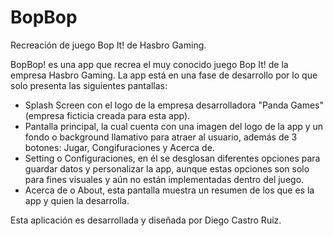# BopBop
Recreación de juego Bop It! de Hasbro Gaming.

BopBop! es una app que recrea el muy conocido juego Bop It! de la empresa Hasbro Gaming. La app está en una fase de desarrollo por lo que solo presenta las siguientes pantallas:
- Splash Screen con el logo de la empresa desarrolladora "Panda Games" (empresa ficticia creada para esta app).
- Pantalla principal, la cual cuenta con una imagen del logo de la app y un fondo o background llamativo para atraer al usuario, además de 3 botones: Jugar, Congifuraciones y Acerca de.
- Setting o Configuraciones, en él se desglosan diferentes opciones para guardar datos y personalizar la app, aunque estas opciones son solo para fines visuales y aún no están implementadas dentro del juego.
- Acerca de o About, esta pantalla muestra un resumen de los que es la app y quien la desarrolla.

Esta aplicación es desarrollada y diseñada por Diego Castro Ruiz.
